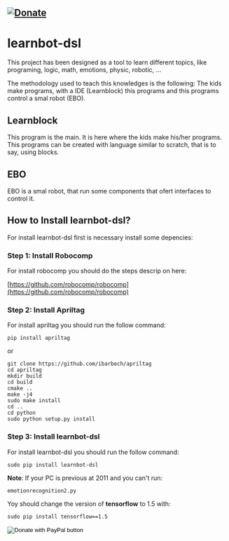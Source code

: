 [![Donate](https://img.shields.io/badge/Donate-PayPal-green.svg)](https://www.paypal.com/donate/?token=kY7sGShfBszy9Ncwd-H5ltsagLnyGPNl2n8zdwadOdUZomsU9XuaC7d6u0BNk--QqmyJJ0&country.x=ES&locale.x=ES)
---

# learnbot-dsl

This project has been designed as a tool to learn different topics, like programing, logic, math, emotions, physic, robotic, ... 

The methodology used to teach this knowledges is the following:
The kids make programs, with a IDE (Learnblock) this programs and this programs control a smal robot (EBO).

## Learnblock

This program is the main.  It is here where the kids make his/her programs. This programs can be created with language similar to scratch, that is to say, using blocks.

## EBO 

EBO is a smal robot, that run some components that ofert interfaces to control it.

## How to Install learnbot-dsl?

For install learnbot-dsl first is necessary install some depencies:

### Step 1: Install Robocomp

For install robocomp you should do the steps descrip on here:

[https://github.com/robocomp/robocomp](https://github.com/robocomp/robocomp)

### Step 2: Install Apriltag

For install apriltag you should run the follow command:
    
    pip install apriltag
    
or

    git clone https://github.com/ibarbech/apriltag
    cd apriltag
    mkdir build
    cd build
    cmake ..
    make -j4
    sudo make install
    cd ..
    cd python
    sudo python setup.py install

### Step 3: Install learnbot-dsl

For install learnbot-dsl you should run the follow command:

    sudo pip install learnbot-dsl
    
__Note__: If your PC is previous at 2011 and you can't run:

    emotionrecognition2.py
    
Yoy should change the version of **tensorflow** to 1.5 with:

    sudo pip install tensorflow==1.5
    

<form action="https://www.paypal.com/cgi-bin/webscr" method="post" target="_top">
<input type="hidden" name="cmd" value="_s-xclick" />
<input type="hidden" name="hosted_button_id" value="N3VAYG9VP8S4L" />
<input type="image" src="https://www.paypalobjects.com/es_ES/ES/i/btn/btn_donateCC_LG.gif" border="0" name="submit" title="PayPal - The safer, easier way to pay online!" alt="Donate with PayPal button" />
<img alt="" border="0" src="https://www.paypal.com/es_ES/i/scr/pixel.gif" width="1" height="1" />
</form>
